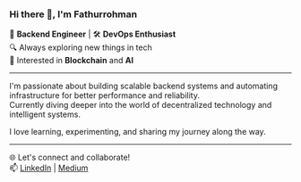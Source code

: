 ### Hi there 👋, I'm Fathurrohman

🚀 **Backend Engineer** | 🛠️ **DevOps Enthusiast**  
🔍 Always exploring new things in tech  
🧠 Interested in **Blockchain** and **AI**

---

I'm passionate about building scalable backend systems and automating infrastructure for better performance and reliability.  
Currently diving deeper into the world of decentralized technology and intelligent systems.

I love learning, experimenting, and sharing my journey along the way.

---

🌐 Let's connect and collaborate!  
📫 [LinkedIn](https://linkedin.com/in/fathurrohman26) | [Medium](https://medium.com/@fathurrohman26)
